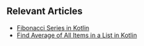 ## Relevant Articles
- [Fibonacci Series in Kotlin](https://www.baeldung.com/kotlin/fibonacci-series)
- [Find Average of All Items in a List in Kotlin](https://www.baeldung.com/kotlin/list-mean-value)
